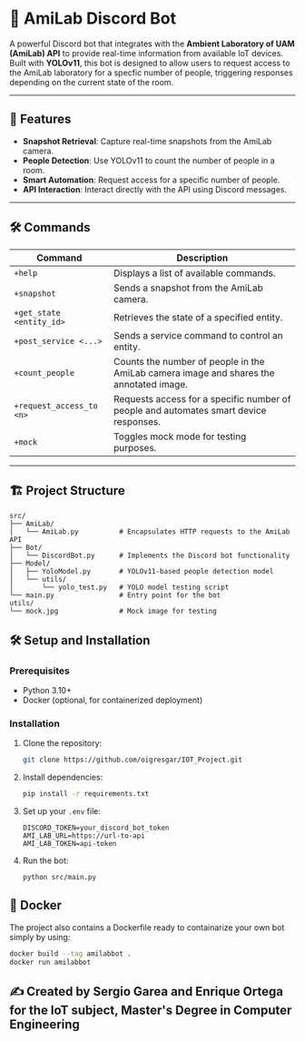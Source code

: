 # 🤖 AmiLab Discord Bot

A powerful Discord bot that integrates with the **Ambient Laboratory of UAM (AmiLab) API** to provide real-time information from available IoT devices. Built with **YOLOv11**, this bot is designed to allow users to request access to the AmiLab laboratory for a specfic number of people, triggering responses depending on the current state of the room.

---

## 🚀 Features

- **Snapshot Retrieval**: Capture real-time snapshots from the AmiLab camera.
- **People Detection**: Use YOLOv11 to count the number of people in a room.
- **Smart Automation**: Request access for a specific number of people.
- **API Interaction**: Interact directly with the API using Discord messages.

---

## 🛠️ Commands

| Command                  | Description                                                                                     |
|--------------------------|-------------------------------------------------------------------------------------------------|
| `+help`                 | Displays a list of available commands.                                                         |
| `+snapshot`             | Sends a snapshot from the AmiLab camera.                                                       |
| `+get_state <entity_id>`| Retrieves the state of a specified entity.                                                     |
| `+post_service <...>`   | Sends a service command to control an entity.                                                  |
| `+count_people`         | Counts the number of people in the AmiLab camera image and shares the annotated image.         |
| `+request_access_to <n>`| Requests access for a specific number of people and automates smart device responses.          |
| `+mock`                 | Toggles mock mode for testing purposes.                                                        |

---

## 🏗️ Project Structure
```
src/
├── AmiLab/
│   └── AmiLab.py          # Encapsulates HTTP requests to the AmiLab API
├── Bot/
│   └── DiscordBot.py      # Implements the Discord bot functionality
├── Model/
│   ├── YoloModel.py       # YOLOv11-based people detection model
│   └── utils/
│       └── yolo_test.py   # YOLO model testing script
└── main.py                # Entry point for the bot
utils/
└── mock.jpg               # Mock image for testing
```

## 🛠️ Setup and Installation

### Prerequisites

- Python 3.10+
- Docker (optional, for containerized deployment)

### Installation

1. Clone the repository:
    ```bash
    git clone https://github.com/oigresgar/IOT_Project.git
    ```

2. Install dependencies:
    ```bash
    pip install -r requirements.txt
    ```
3. Set up your `.env` file:
    ```
    DISCORD_TOKEN=your_discord_bot_token
    AMI_LAB_URL=https://url-to-api
    AMI_LAB_TOKEN=api-token
    ```
4. Run the bot:
    ```bash
    python src/main.py
    ```

## 🐋 Docker
The project also contains a Dockerfile ready to containarize your own bot simply by using:
```bash
docker build --tag amilabbot .
docker run amilabbot
```

## ✍️ Created by Sergio Garea and Enrique Ortega for the IoT subject, Master's Degree in Computer Engineering
